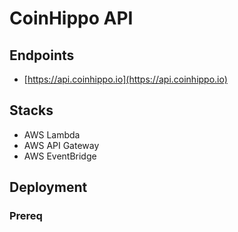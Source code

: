 # CoinHippo API

## Endpoints
- [https://api.coinhippo.io](https://api.coinhippo.io)

## Stacks
- AWS Lambda
- AWS API Gateway
- AWS EventBridge

## Deployment
### Prereq